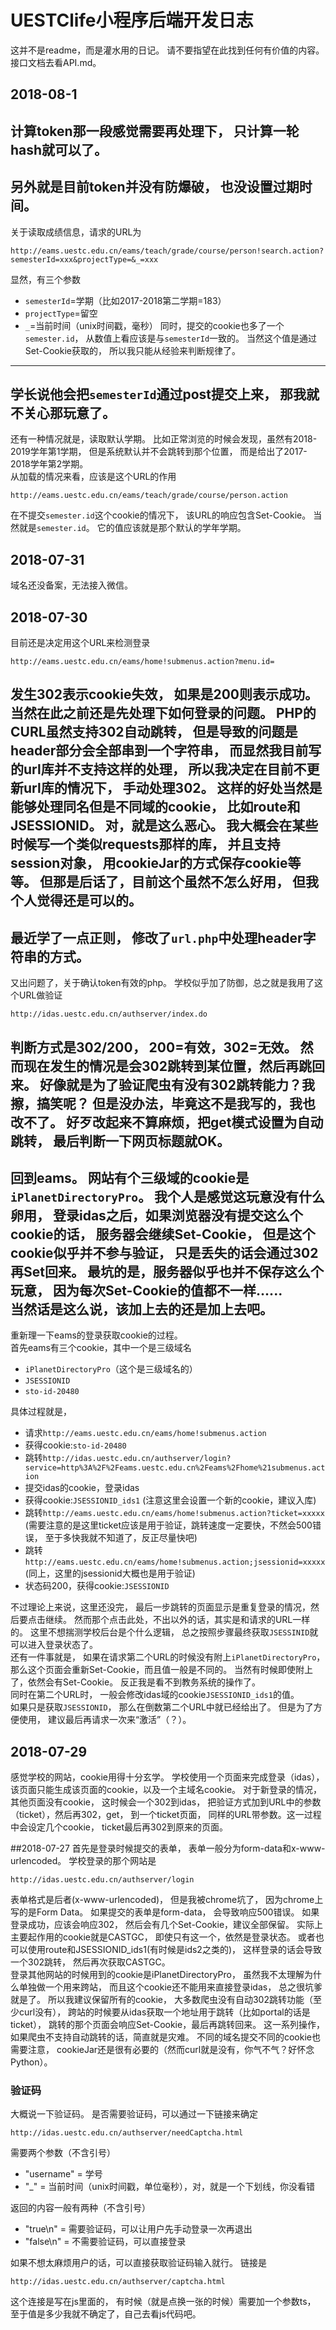 # UESTClife小程序后端开发日志
这并不是readme，而是灌水用的日记。
请不要指望在此找到任何有价值的内容。
接口文档去看API.md。
## 2018-08-1
计算token那一段感觉需要再处理下，
只计算一轮hash就可以了。
---
另外就是目前token并没有防爆破，
也没设置过期时间。
---
关于读取成绩信息，请求的URL为
```
http://eams.uestc.edu.cn/eams/teach/grade/course/person!search.action?semesterId=xxx&projectType=&_=xxx
```
显然，有三个参数
- `semesterId`=学期（比如2017-2018第二学期=183）
- `projectType`=留空
- `_`=当前时间（unix时间戳，毫秒）
同时，提交的cookie也多了一个`semester.id`，
从数值上看应该是与`semesterId`一致的。
当然这个值是通过Set-Cookie获取的，
所以我只能从经验来判断规律了。
---
学长说他会把`semesterId`通过post提交上来，
那我就不关心那玩意了。
---
还有一种情况就是，读取默认学期。
比如正常浏览的时候会发现，虽然有2018-2019学年第1学期，
但是系统默认并不会跳转到那个位置，
而是给出了2017-2018学年第2学期。  
从加载的情况来看，应该是这个URL的作用
```
http://eams.uestc.edu.cn/eams/teach/grade/course/person.action
```
在不提交`semester.id`这个cookie的情况下，
该URL的响应包含Set-Cookie。
当然就是`semester.id`。
它的值应该就是那个默认的学年学期。

## 2018-07-31
域名还没备案，无法接入微信。

## 2018-07-30
目前还是决定用这个URL来检测登录
```
http://eams.uestc.edu.cn/eams/home!submenus.action?menu.id=
```
发生302表示cookie失效，
如果是200则表示成功。
当然在此之前还是先处理下如何登录的问题。
PHP的CURL虽然支持302自动跳转，
但是导致的问题是header部分会全部串到一个字符串，
而显然我目前写的url库并不支持这样的处理，
所以我决定在目前不更新url库的情况下，
手动处理302。
这样的好处当然是能够处理同名但是不同域的cookie，
比如route和JSESSIONID。
对，就是这么恶心。
我大概会在某些时候写一个类似requests那样的库，
并且支持session对象，
用cookieJar的方式保存cookie等等。
但那是后话了，目前这个虽然不怎么好用，
但我个人觉得还是可以的。
---
最近学了一点正则，
修改了`url.php`中处理header字符串的方式。
---
又出问题了，关于确认token有效的php。
学校似乎加了防御，总之就是我用了这个URL做验证
```
http://idas.uestc.edu.cn/authserver/index.do
```
判断方式是302/200，
200=有效，302=无效。
然而现在发生的情况是会302跳转到某位置，然后再跳回来。
好像就是为了验证爬虫有没有302跳转能力？我擦，搞笑呢？
但是没办法，毕竟这不是我写的，我也改不了。
好歹改起来不算麻烦，把get模式设置为自动跳转，
最后判断一下网页标题就OK。
---
回到eams。
网站有个三级域的cookie是`iPlanetDirectoryPro`。
我个人是感觉这玩意没有什么卵用，
登录idas之后，如果浏览器没有提交这么个cookie的话，
服务器会继续Set-Cookie，
但是这个cookie似乎并不参与验证，
只是丢失的话会通过302再Set回来。
最坑的是，服务器似乎也并不保存这么个玩意，
因为每次Set-Cookie的值都不一样......  
当然话是这么说，该加上去的还是加上去吧。
---
重新理一下eams的登录获取cookie的过程。  
首先eams有三个cookie，其中一个是三级域名
- `iPlanetDirectoryPro`（这个是三级域名的）
- `JSESSIONID`
- `sto-id-20480`

具体过程就是，  
- 请求`http://eams.uestc.edu.cn/eams/home!submenus.action`
- 获得cookie:`sto-id-20480`
- 跳转`http://idas.uestc.edu.cn/authserver/login?service=http%3A%2F%2Feams.uestc.edu.cn%2Feams%2Fhome%21submenus.action`
- 提交idas的cookie，登录idas
- 获得cookie:`JSESSIONID_ids1`
(注意这里会设置一个新的cookie，建议入库)
- 跳转`http://eams.uestc.edu.cn/eams/home!submenus.action?ticket=xxxxx`
(需要注意的是这里ticket应该是用于验证，跳转速度一定要快，不然会500错误，
至于多快我就不知道了，反正尽量快吧)
- 跳转`http://eams.uestc.edu.cn/eams/home!submenus.action;jsessionid=xxxxx`
(同上，这里的jsessionid大概也是用于验证)
- 状态码200，获得cookie:`JSESSIONID`

不过理论上来说，这里还没完，
最后一步跳转的页面显示是重复登录的情况，然后要点击继续。
然而那个点击此处，不出以外的话，其实是和请求的URL一样的。
这里不想揣测学校后台是个什么逻辑，
总之按照步骤最终获取`JSESSINID`就可以进入登录状态了。  
还有一件事就是，
如果在请求第二个URL的时候没有附上`iPlanetDirectoryPro`，
那么这个页面会重新Set-Cookie，而且值一般是不同的。
当然有时候即使附上了，依然会有Set-Cookie。
反正我是看不到教务系统的操作了。  
同时在第二个URL时，
一般会修改idas域的cookie`JSESSIONID_ids1`的值。  
如果只是获取`JSESSIONID`，
那么在倒数第二个URL中就已经给出了。
但是为了方便使用，
建议最后再请求一次来“激活”（？）。

## 2018-07-29
感觉学校的网站，cookie用得十分玄学。
学校使用一个页面来完成登录（idas），
该页面只能生成该页面的cookie，以及一个主域名cookie。
对于新登录的情况，其他页面没有cookie，
这时候会一个302到idas，
把验证方式加到URL中的参数（ticket），然后再302，get，
到一个ticket页面，
同样的URL带参数。这一过程中会设定几个cookie，
ticket最后再302到原来的页面。

##2018-07-27
首先是登录时候提交的表单，
表单一般分为form-data和x-www-urlencoded。
学校登录的那个网站是
```
http://idas.uestc.edu.cn/authserver/login
```
表单格式是后者(x-www-urlencoded)，
但是我被chrome坑了，
因为chrome上写的是Form Data。
如果提交的表单是form-data，
会导致响应500错误。
如果登录成功，应该会响应302，
然后会有几个Set-Cookie，建议全部保留。
实际上主要起作用的cookie就是CASTGC，
即使只有这一个，依然是登录状态。
或者也可以使用route和JSESSIONID_ids1(有时候是ids2之类的)，
这样登录的话会导致一个302跳转，
然后再次获取CASTGC。  
登录其他网站的时候用到的cookie是iPlanetDirectoryPro，
虽然我不太理解为什么单独做一个用来跨站，
而且这个cookie还不能用来直接登录idas，
总之很坑爹就是了。
所以我建议保留所有的cookie，
大多数爬虫没有自动302跳转功能（至少curl没有），
跨站的时候要从idas获取一个地址用于跳转（比如portal的话是ticket），
跳转的那个页面会响应Set-Cookie，最后再跳转回来。
这一系列操作，如果爬虫不支持自动跳转的话，简直就是灾难。
不同的域名提交不同的cookie也需要注意，
cookieJar还是很有必要的（然而curl就是没有，你气不气？好怀念Python）。
### 验证码
大概说一下验证码。
是否需要验证码，可以通过一下链接来确定
```
http://idas.uestc.edu.cn/authserver/needCaptcha.html
```
需要两个参数（不含引号）

- "username" = 学号
- "_" = 当前时间（unix时间戳，单位毫秒），对，就是一个下划线，你没看错

返回的内容一般有两种（不含引号）

- "true\n" = 需要验证码，可以让用户先手动登录一次再退出
- "false\n" = 不需要验证码，可以直接登录

如果不想太麻烦用户的话，可以直接获取验证码输入就行。
链接是
```
http://idas.uestc.edu.cn/authserver/captcha.html
```

这个连接是写在js里面的，
有时候（就是点换一张的时候）需要加一个参数ts，
至于值是多少我就不确定了，自己去看js代码吧。




